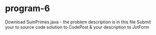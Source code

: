 # program-6
Download SumPrimes.java - the problem description is in this file
Submit your to source code solution to CodePost & your description to JotForm
